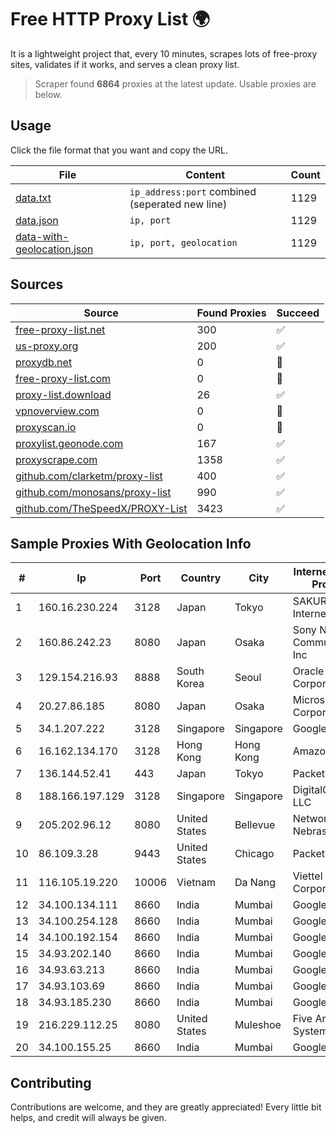 
# Free HTTP Proxy List 🌍

It is a lightweight project that, every 10 minutes, scrapes lots of free-proxy sites, validates if it works, and serves a clean proxy list.


> Scraper found **6864** proxies at the latest update. Usable proxies are below.

## Usage

Click the file format that you want and copy the URL.


|File|Content|Count|
|----|-------|-----|
|[data.txt](https://raw.githubusercontent.com/themiralay/Proxy-List-World/master/data.txt)|`ip_address:port` combined (seperated new line)|1129|
|[data.json](https://raw.githubusercontent.com/themiralay/Proxy-List-World/master/data.json)|`ip, port`|1129|
|[data-with-geolocation.json](https://raw.githubusercontent.com/themiralay/Proxy-List-World/master/data-with-geolocation.json)|`ip, port, geolocation`|1129|

## Sources

|Source|Found Proxies|Succeed|
|------|-------------|-------|
|[free-proxy-list.net](https://free-proxy-list.net)|300|✅|
|[us-proxy.org](https://www.us-proxy.org)|200|✅|
|[proxydb.net](http://proxydb.net)|0|🚫|
|[free-proxy-list.com](https://free-proxy-list.com/?page=&port=&type%5B%5D=http&type%5B%5D=https&up_time=0&search=Search)|0|🚫|
|[proxy-list.download](https://www.proxy-list.download/HTTP)|26|✅|
|[vpnoverview.com](https://vpnoverview.com/privacy/anonymous-browsing/free-proxy-servers)|0|🚫|
|[proxyscan.io](https://www.proxyscan.io)|0|🚫|
|[proxylist.geonode.com](https://proxylist.geonode.com/api/proxy-list?limit=300&page=1&sort_by=lastChecked&sort_type=desc&protocols=http,https)|167|✅|
|[proxyscrape.com](https://api.proxyscrape.com/v2/?request=displayproxies&protocol=http&timeout=10000&country=all&ssl=all&anonymity=all)|1358|✅|
|[github.com/clarketm/proxy-list](https://raw.githubusercontent.com/clarketm/proxy-list/master/proxy-list-raw.txt)|400|✅|
|[github.com/monosans/proxy-list](https://raw.githubusercontent.com/monosans/proxy-list/main/proxies/http.txt)|990|✅|
|[github.com/TheSpeedX/PROXY-List](https://raw.githubusercontent.com/TheSpeedX/PROXY-List/master/http.txt)|3423|✅|


## Sample Proxies With Geolocation Info

|#|Ip|Port|Country|City|Internet Service Provider|
|-|--|----|-------|----|-------------------------|
|1|160.16.230.224|3128|Japan|Tokyo|SAKURA Internet Inc.|
|2|160.86.242.23|8080|Japan|Osaka|Sony Network Communications Inc|
|3|129.154.216.93|8888|South Korea|Seoul|Oracle Corporation|
|4|20.27.86.185|8080|Japan|Osaka|Microsoft Corporation|
|5|34.1.207.222|3128|Singapore|Singapore|Google LLC|
|6|16.162.134.170|3128|Hong Kong|Hong Kong|Amazon.com|
|7|136.144.52.41|443|Japan|Tokyo|Packet Host, Inc.|
|8|188.166.197.129|3128|Singapore|Singapore|DigitalOcean, LLC|
|9|205.202.96.12|8080|United States|Bellevue|Network Nebraska|
|10|86.109.3.28|9443|United States|Chicago|Packet Host, Inc.|
|11|116.105.19.220|10006|Vietnam|Da Nang|Viettel Corporation|
|12|34.100.134.111|8660|India|Mumbai|Google LLC|
|13|34.100.254.128|8660|India|Mumbai|Google LLC|
|14|34.100.192.154|8660|India|Mumbai|Google LLC|
|15|34.93.202.140|8660|India|Mumbai|Google LLC|
|16|34.93.63.213|8660|India|Mumbai|Google LLC|
|17|34.93.103.69|8660|India|Mumbai|Google LLC|
|18|34.93.185.230|8660|India|Mumbai|Google LLC|
|19|216.229.112.25|8080|United States|Muleshoe|Five Area Systems, LLC|
|20|34.100.155.25|8660|India|Mumbai|Google LLC|



## Contributing

Contributions are welcome, and they are greatly appreciated! Every
little bit helps, and credit will always be given.

